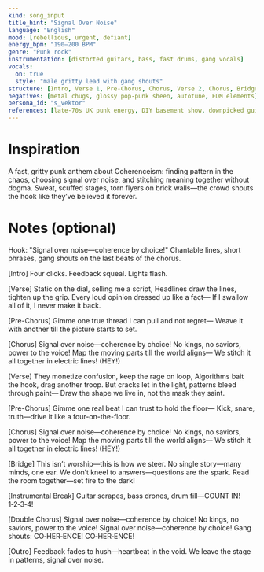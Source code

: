```yaml
---
kind: song_input
title_hint: "Signal Over Noise"
language: "English"
mood: [rebellious, urgent, defiant]
energy_bpm: "190–200 BPM"
genre: "Punk rock"
instrumentation: [distorted guitars, bass, fast drums, gang vocals]
vocals:
  on: true
  style: "male gritty lead with gang shouts"
structure: [Intro, Verse 1, Pre-Chorus, Chorus, Verse 2, Chorus, Bridge, Instrumental Break, Double Chorus, Outro]
negatives: [metal chugs, glossy pop-punk sheen, autotune, EDM elements]
persona_id: "s_vektor"
references: [late-70s UK punk energy, DIY basement show, downpicked guitars, gang vocals]
---
```


# Inspiration

A fast, gritty punk anthem about Coherenceism: finding pattern in the chaos, choosing signal over noise, and stitching meaning together without dogma. Sweat, scuffed stages, torn flyers on brick walls—the crowd shouts the hook like they’ve believed it forever.

# Notes (optional)

Hook: "Signal over noise—coherence by choice!"
Chantable lines, short phrases, gang shouts on the last beats of the chorus.

[Intro]
Four clicks. Feedback squeal. Lights flash.

[Verse]
Static on the dial, selling me a script,
Headlines draw the lines, tighten up the grip.
Every loud opinion dressed up like a fact—
If I swallow all of it, I never make it back.

[Pre-Chorus]
Gimme one true thread I can pull and not regret—
Weave it with another till the picture starts to set.

[Chorus]
Signal over noise—coherence by choice!
No kings, no saviors, power to the voice!
Map the moving parts till the world aligns—
We stitch it all together in electric lines! (HEY!)

[Verse]
They monetize confusion, keep the rage on loop,
Algorithms bait the hook, drag another troop.
But cracks let in the light, patterns bleed through paint—
Draw the shape we live in, not the mask they saint.

[Pre-Chorus]
Gimme one real beat I can trust to hold the floor—
Kick, snare, truth—drive it like a four-on-the-floor.

[Chorus]
Signal over noise—coherence by choice!
No kings, no saviors, power to the voice!
Map the moving parts till the world aligns—
We stitch it all together in electric lines! (HEY!)

[Bridge]
This isn’t worship—this is how we steer.
No single story—many minds, one ear.
We don’t kneel to answers—questions are the spark.
Read the room together—set fire to the dark!

[Instrumental Break]
Guitar scrapes, bass drones, drum fill—COUNT IN! 1‑2‑3‑4!

[Double Chorus]
Signal over noise—coherence by choice!
No kings, no saviors, power to the voice!
Signal over noise—coherence by choice!
Gang shouts: CO‑HER‑ENCE! CO‑HER‑ENCE!

[Outro]
Feedback fades to hush—heartbeat in the void.
We leave the stage in patterns, signal over noise.

